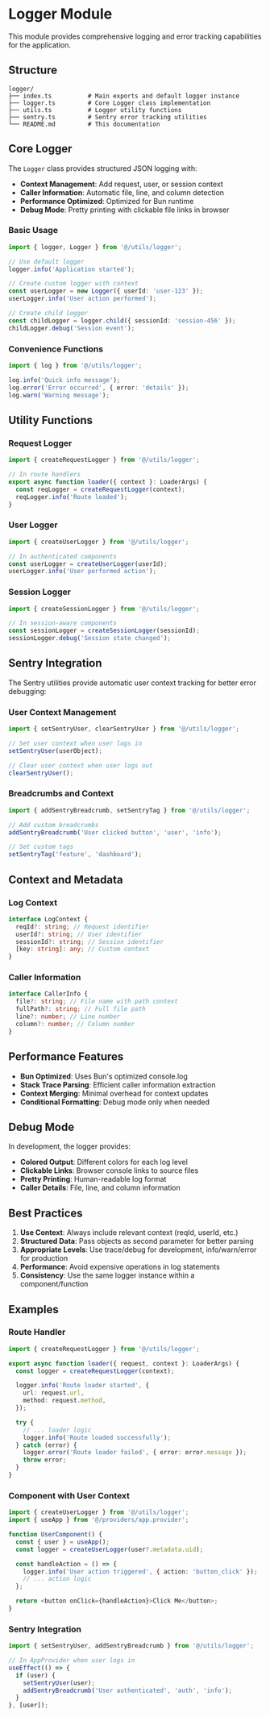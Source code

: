 # Logger Module

This module provides comprehensive logging and error tracking capabilities for the application.

## Structure

```
logger/
├── index.ts          # Main exports and default logger instance
├── logger.ts         # Core Logger class implementation
├── utils.ts          # Logger utility functions
├── sentry.ts         # Sentry error tracking utilities
└── README.md         # This documentation
```

## Core Logger

The `Logger` class provides structured JSON logging with:

- **Context Management**: Add request, user, or session context
- **Caller Information**: Automatic file, line, and column detection
- **Performance Optimized**: Optimized for Bun runtime
- **Debug Mode**: Pretty printing with clickable file links in browser

### Basic Usage

```typescript
import { logger, Logger } from '@/utils/logger';

// Use default logger
logger.info('Application started');

// Create custom logger with context
const userLogger = new Logger({ userId: 'user-123' });
userLogger.info('User action performed');

// Create child logger
const childLogger = logger.child({ sessionId: 'session-456' });
childLogger.debug('Session event');
```

### Convenience Functions

```typescript
import { log } from '@/utils/logger';

log.info('Quick info message');
log.error('Error occurred', { error: 'details' });
log.warn('Warning message');
```

## Utility Functions

### Request Logger

```typescript
import { createRequestLogger } from '@/utils/logger';

// In route handlers
export async function loader({ context }: LoaderArgs) {
  const reqLogger = createRequestLogger(context);
  reqLogger.info('Route loaded');
}
```

### User Logger

```typescript
import { createUserLogger } from '@/utils/logger';

// In authenticated components
const userLogger = createUserLogger(userId);
userLogger.info('User performed action');
```

### Session Logger

```typescript
import { createSessionLogger } from '@/utils/logger';

// In session-aware components
const sessionLogger = createSessionLogger(sessionId);
sessionLogger.debug('Session state changed');
```

## Sentry Integration

The Sentry utilities provide automatic user context tracking for better error debugging:

### User Context Management

```typescript
import { setSentryUser, clearSentryUser } from '@/utils/logger';

// Set user context when user logs in
setSentryUser(userObject);

// Clear user context when user logs out
clearSentryUser();
```

### Breadcrumbs and Context

```typescript
import { addSentryBreadcrumb, setSentryTag } from '@/utils/logger';

// Add custom breadcrumbs
addSentryBreadcrumb('User clicked button', 'user', 'info');

// Set custom tags
setSentryTag('feature', 'dashboard');
```

## Context and Metadata

### Log Context

```typescript
interface LogContext {
  reqId?: string; // Request identifier
  userId?: string; // User identifier
  sessionId?: string; // Session identifier
  [key: string]: any; // Custom context
}
```

### Caller Information

```typescript
interface CallerInfo {
  file?: string; // File name with path context
  fullPath?: string; // Full file path
  line?: number; // Line number
  column?: number; // Column number
}
```

## Performance Features

- **Bun Optimized**: Uses Bun's optimized console.log
- **Stack Trace Parsing**: Efficient caller information extraction
- **Context Merging**: Minimal overhead for context updates
- **Conditional Formatting**: Debug mode only when needed

## Debug Mode

In development, the logger provides:

- **Colored Output**: Different colors for each log level
- **Clickable Links**: Browser console links to source files
- **Pretty Printing**: Human-readable log format
- **Caller Details**: File, line, and column information

## Best Practices

1. **Use Context**: Always include relevant context (reqId, userId, etc.)
2. **Structured Data**: Pass objects as second parameter for better parsing
3. **Appropriate Levels**: Use trace/debug for development, info/warn/error for production
4. **Performance**: Avoid expensive operations in log statements
5. **Consistency**: Use the same logger instance within a component/function

## Examples

### Route Handler

```typescript
import { createRequestLogger } from '@/utils/logger';

export async function loader({ request, context }: LoaderArgs) {
  const logger = createRequestLogger(context);

  logger.info('Route loader started', {
    url: request.url,
    method: request.method,
  });

  try {
    // ... loader logic
    logger.info('Route loaded successfully');
  } catch (error) {
    logger.error('Route loader failed', { error: error.message });
    throw error;
  }
}
```

### Component with User Context

```typescript
import { createUserLogger } from '@/utils/logger';
import { useApp } from '@/providers/app.provider';

function UserComponent() {
  const { user } = useApp();
  const logger = createUserLogger(user?.metadata.uid);

  const handleAction = () => {
    logger.info('User action triggered', { action: 'button_click' });
    // ... action logic
  };

  return <button onClick={handleAction}>Click Me</button>;
}
```

### Sentry Integration

```typescript
import { setSentryUser, addSentryBreadcrumb } from '@/utils/logger';

// In AppProvider when user logs in
useEffect(() => {
  if (user) {
    setSentryUser(user);
    addSentryBreadcrumb('User authenticated', 'auth', 'info');
  }
}, [user]);
```
